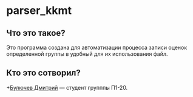 # parser_kkmt
## Что это такое?
Это программа создана для автоматизации процесса записи оценок определенной группы в удобный для их использования файл.
## Кто это сотворил?
+[Булючев Дмитрий](https://ies.unitech-mo.ru/user?userid=30567) — студент групппы П1-20.
